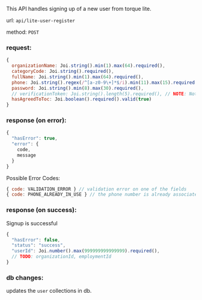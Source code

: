 This API handles signing up of a new user from torque lite.

url: `api/lite-user-register`

method: `POST`

### request: 
```js
{
  organizationName: Joi.string().min(1).max(64).required(),
  categoryCode: Joi.string().required(),
  fullName: Joi.string().min(1).max(64).required(),
  phone: Joi.string().regex(/^[a-z0-9\+]*$/i).min(11).max(15).required(),
  password: Joi.string().min(8).max(30).required(),
  // verificationToken: Joi.string().length(5).required(), // NOTE: Not currently validating user
  hasAgreedToToc: Joi.boolean().required().valid(true)
}
```

### response (on error):
```js
{
  "hasError": true,
  "error": {
    code,
    message
  }
}
```

Possible Error Codes:
```js
{ code: VALIDATION_ERROR } // validation error on one of the fields
{ code: PHONE_ALREADY_IN_USE } // the phone number is already associated
```

### response (on success):
Signup is successful
```js
{
  "hasError": false,
  "status": "success",
  "userId": Joi.number().max(999999999999999).required(),
  // TODO: organizationId, employmentId
}
```

### db changes:
updates the `user` collections in db.